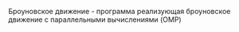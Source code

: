 Броуновское движение - программа реализующая броуновское движение с параллельными вычислениями (OMP)
